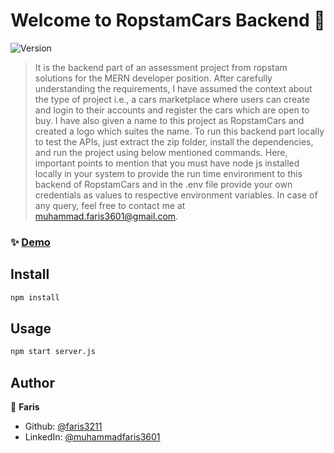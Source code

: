 <h1 align="center">Welcome to RopstamCars Backend 👋</h1>
<p>
  <img alt="Version" src="https://img.shields.io/badge/version-1.0.0-blue.svg?cacheSeconds=2592000" />
</p>

> It is the backend part of an assessment project from ropstam solutions for the MERN developer position. After carefully understanding the requirements, I have assumed the context about the type of project i.e., a cars marketplace where users can create and login to their accounts and register the cars which are open to buy. I have also given a name to this project as RopstamCars and created a logo which suites the name. To run this backend part locally to test the APIs, just extract the zip folder, install the dependencies, and run the project using below mentioned commands. Here, important points to mention that you must have node js installed locally in your system to provide the run time environment to this backend of RopstamCars and in the .env file provide your own credentials as values to respective environment variables. In case of any query, feel free to contact me at muhammad.faris3601@gmail.com.

### ✨ [Demo](https://ropstamcarsbackend.onrender.com)

## Install

```sh
npm install
```

## Usage

```sh
npm start server.js
```

## Author

👤 **Faris**

- Github: [@faris3211](https://github.com/faris3211)
- LinkedIn: [@muhammadfaris3601](https://linkedin.com/in/muhammadfaris3601)
